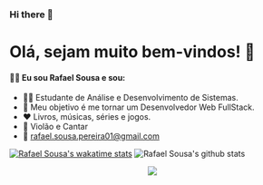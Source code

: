 ### Hi there 👋

<!--
**devrafaelsousa/devrafaelsousa** is a ✨ _special_ ✨ repository because its `README.md` (this file) appears on your GitHub profile.

Here are some ideas to get you started:

- 🔭 I’m currently working on ...
- 🌱 I’m currently learning ...
- 👯 I’m looking to collaborate on ...
- 🤔 I’m looking for help with ...
- 💬 Ask me about ...
- 📫 How to reach me: ...
- 😄 Pronouns: ...
- ⚡ Fun fact: ...
-->

# Olá, sejam muito bem-vindos! 👋
#### :man_technologist: Eu sou Rafael Sousa e sou:

 - :man_student: Estudante de Análise e Desenvolvimento de Sistemas.
 - :rocket: Meu objetivo é me tornar um Desenvolvedor Web FullStack.
 - :heart: Livros, músicas, séries e jogos.
 - :guitar: Violão e Cantar
 - :e-mail: rafael.sousa.pereira01@gmail.com

[![Rafael Sousa's wakatime stats](https://github-readme-stats.vercel.app/api/wakatime?username=devrafaelsousa)](https://github.com/anuraghazra/github-readme-stats)
![Rafael Sousa's github stats](https://github-readme-stats.vercel.app/api?username=devrafaelsousa&show_icons=true&theme=dracula)
<p align="center">
<img src="https://visitor-badge.laobi.icu/badge?page_id=devrafaelsousa" id="counter">
</p>
